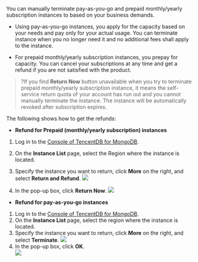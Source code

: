 You can manually terminate pay-as-you-go and prepaid monthly/yearly subscription instances to based on your business demands.

- Using pay-as-you-go instances, you apply for the capacity based on your needs and pay only for your actual usage. You can terminate instance when you no longer need it and no additional fees shall apply to the instance.

- For prepaid monthly/yearly subscription instances, you prepay for capacity. You can cancel your subscriptions at any time and get a refund if you are not satisfied with the product.

>?If you find **Return Now** button unavailable when you try to terminate prepaid monthly/yearly subscription instance, it means the self-service return quota of your account has run out and you cannot manually terminate the instance. The instance will be automatically revoked after subscription expires.


The following shows how to get the refunds:
- **Refund for Prepaid (monthly/yearly subscription) instances**

 1. Log in to the [Console of TencentDB for MongoDB](https://console.cloud.tencent.com/mongodb).
 2. On the **Instance List** page, select the Region where the instance is located.
 3. Specify the instance you want to return, click **More** on the right, and select **Return and Refund**.
![](https://main.qcloudimg.com/raw/d93189bbd53528c904f666bbb117fd26.png)

 4. In the pop-up box, click **Return Now**.
![](https://main.qcloudimg.com/raw/f89881b08fe0cabdab7e5844f749eb92.png)

- **Refund for pay-as-you-go instances**
 1. Log in to the [Console of TencentDB for MongoDB](https://console.cloud.tencent.com/mongodb).
 2. On the **Instance List** page, select the region where the instance is located.
 3. Specify the instance you want to return, click **More** on the right, and select **Terminate**.
![](https://main.qcloudimg.com/raw/ca68947613906b12eac3e403351116e1.png) <br>
 4. In the pop-up box, click **OK**. <br>
![](https://main.qcloudimg.com/raw/69be74bed8f80b4703a5564b3a1a6ba1.png)
